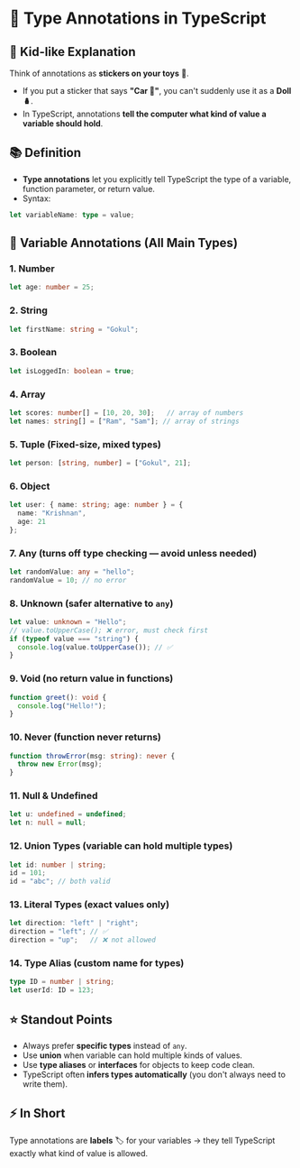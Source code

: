 # 📖 Type Annotations in TypeScript

## 🧒 Kid-like Explanation

Think of annotations as **stickers on your toys** 🧸.

* If you put a sticker that says **"Car 🚗"**, you can't suddenly use it as a **Doll 🪆**.
* In TypeScript, annotations **tell the computer what kind of value a variable should hold**.

## 📚 Definition

* **Type annotations** let you explicitly tell TypeScript the type of a variable, function parameter, or return value.
* Syntax:

```typescript
let variableName: type = value;
```

## 📝 Variable Annotations (All Main Types)

### 1. **Number**

```typescript
let age: number = 25;
```

### 2. **String**

```typescript
let firstName: string = "Gokul";
```

### 3. **Boolean**

```typescript
let isLoggedIn: boolean = true;
```

### 4. **Array**

```typescript
let scores: number[] = [10, 20, 30];   // array of numbers
let names: string[] = ["Ram", "Sam"]; // array of strings
```

### 5. **Tuple** (Fixed-size, mixed types)

```typescript
let person: [string, number] = ["Gokul", 21];
```

### 6. **Object**

```typescript
let user: { name: string; age: number } = {
  name: "Krishnan",
  age: 21
};
```

### 7. **Any** (turns off type checking — avoid unless needed)

```typescript
let randomValue: any = "hello";
randomValue = 10; // no error
```

### 8. **Unknown** (safer alternative to `any`)

```typescript
let value: unknown = "Hello";
// value.toUpperCase(); ❌ error, must check first
if (typeof value === "string") {
  console.log(value.toUpperCase()); // ✅
}
```

### 9. **Void** (no return value in functions)

```typescript
function greet(): void {
  console.log("Hello!");
}
```

### 10. **Never** (function never returns)

```typescript
function throwError(msg: string): never {
  throw new Error(msg);
}
```

### 11. **Null & Undefined**

```typescript
let u: undefined = undefined;
let n: null = null;
```

### 12. **Union Types** (variable can hold multiple types)

```typescript
let id: number | string;
id = 101;
id = "abc"; // both valid
```

### 13. **Literal Types** (exact values only)

```typescript
let direction: "left" | "right";
direction = "left"; // ✅
direction = "up";   // ❌ not allowed
```

### 14. **Type Alias** (custom name for types)

```typescript
type ID = number | string;
let userId: ID = 123;
```

## ⭐ Standout Points

* Always prefer **specific types** instead of `any`.
* Use **union** when variable can hold multiple kinds of values.
* Use **type aliases** or **interfaces** for objects to keep code clean.
* TypeScript often **infers types automatically** (you don't always need to write them).

## ⚡ In Short

Type annotations are **labels** 🏷️ for your variables → they tell TypeScript exactly what kind of value is allowed.
